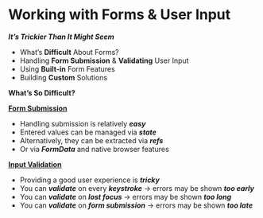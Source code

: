 # Working with Forms & User Input
***It’s Trickier Than It Might Seem***

- What’s **Difficult** About Forms?
- Handling **Form Submission** & **Validating** User Input
- Using **Built-in** Form Features
- Building **Custom** Solutions

**What’s So Difficult?**

**<ins>Form Submission</ins>**

- Handling submission is relatively ***easy***
- Entered values can be managed via ***state***
- Alternatively, they can be extracted via ***refs***
- Or via ***FormData*** and native browser features

**<ins>Input Validation</ins>**

- Providing a good user experience is ***tricky***
- You can ***validate*** on every ***keystroke*** → errors may be shown ***too early***
- You can ***validate*** on ***lost focus*** → errors may be shown ***too long***
- You can ***validate*** on ***form submission*** → errors may be shown ***too late***

